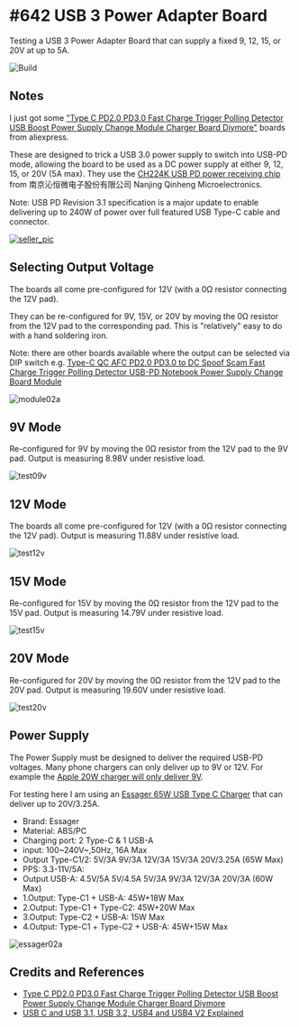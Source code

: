# #642 USB 3 Power Adapter Board

Testing a USB 3 Power Adapter Board that can supply a fixed 9, 12, 15, or 20V at up to 5A.

![Build](./assets/Usb3PowerAdapter_build.jpg?raw=true)

## Notes

I just got some
["Type C PD2.0 PD3.0 Fast Charge Trigger Polling Detector USB Boost Power Supply Change Module Charger Board Diymore"](https://www.aliexpress.com/item/1005005324613468.html)
boards from aliexpress.

These are designed to trick a USB 3.0 power supply to switch into USB-PD mode,
allowing the board to be used as a DC power supply at either 9, 12, 15, or 20V (5A max).
They use the [CH224K USB PD power receiving chip](https://www.wch-ic.com/downloads/CH224DS1_PDF.html) from 南京沁恒微电子股份有限公司 Nanjing Qinheng Microelectronics.

Note: USB PD Revision 3.1 specification is a major update to enable delivering up to 240W of power over full featured USB Type-C cable and connector.

[![seller_pic](./assets/seller_pic.jpg)](https://www.aliexpress.com/item/1005005324613468.html)

## Selecting Output Voltage

The boards all come pre-configured for 12V (with a 0Ω resistor connecting the 12V pad).

They can be re-configured for 9V, 15V, or 20V by moving the 0Ω resistor from the 12V pad to the corresponding pad. This is "relatively" easy to do with a hand soldering iron.

Note: there are other boards available where the output can be selected via DIP switch e.g.
[Type-C QC AFC PD2.0 PD3.0 to DC Spoof Scam Fast Charge Trigger Polling Detector USB-PD Notebook Power Supply Change Board Module](https://www.aliexpress.com/item/1005004455694484.html)

![module02a](./assets/module02a.jpg)

## 9V Mode

Re-configured for 9V by moving the 0Ω resistor from the 12V pad to the 9V pad.
Output is measuring 8.98V under resistive load.

![test09v](./assets/test09v.jpg)

## 12V Mode

The boards all come pre-configured for 12V (with a 0Ω resistor connecting the 12V pad).
Output is measuring 11.88V under resistive load.

![test12v](./assets/test12v.jpg)

## 15V Mode

Re-configured for 15V by moving the 0Ω resistor from the 12V pad to the 15V pad.
Output is measuring 14.79V under resistive load.

![test15v](./assets/test15v.jpg)

## 20V Mode

Re-configured for 20V by moving the 0Ω resistor from the 12V pad to the 20V pad.
Output is measuring 19.60V under resistive load.

![test20v](./assets/test20v.jpg)

## Power Supply

The Power Supply must be designed to deliver the required USB-PD voltages.
Many phone chargers can only deliver up to 9V or 12V.
For example the [Apple 20W charger will only deliver 9V](https://www.chargerlab.com/review-of-new-apple-20w-charger-for-iphone-15-a2940/).

For testing here I am using an
[Essager 65W USB Type C Charger](https://www.aliexpress.com/item/1005004306745418.html)
that can deliver up to 20V/3.25A.

* Brand: Essager
* Material: ABS/PC
* Charging port: 2 Type-C & 1 USB-A
* input: 100~240V~,50Hz, 16A Max
* Output Type-C1/2: 5V/3A 9V/3A 12V/3A 15V/3A 20V/3.25A (65W Max)
* PPS: 3.3-11V/5A:
* Output USB-A: 4.5V/5A 5V/4.5A 5V/3A 9V/3A 12V/3A 20V/3A (60W Max)
* 1.Output: Type-C1 + USB-A: 45W+18W Max
* 2.Output: Type-C1 + Type-C2: 45W+20W Max
* 3.Output: Type-C2 + USB-A: 15W Max
* 4.Output: Type-С1 + Type-C2 + USB-A: 45W+15W Max

![essager02a](./assets/essager02a.jpg)

## Credits and References

* [Type C PD2.0 PD3.0 Fast Charge Trigger Polling Detector USB Boost Power Supply Change Module Charger Board Diymore](https://www.aliexpress.com/item/1005005324613468.html)
* [USB C and USB 3.1, USB 3.2, USB4 and USB4 V2 Explained](https://www.onlogic.com/blog/usb-type-c-and-usb-3-1-explained/)
